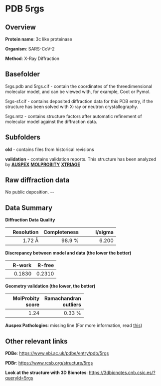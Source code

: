 # PDB 5rgs

## Overview

**Protein name**: 3c like proteinase

**Organism**: SARS-CoV-2

**Method**: X-Ray Diffraction

## Basefolder

5rgs.pdb and 5rgs.cif - contain the coordinates of the threedimensional molecular model, and can be viewed with, for example, Coot or Pymol.

5rgs-sf.cif - contains deposited diffraction data for this PDB entry, if the structure has been solved with X-ray or neutron crystallography.

5rgs.mtz - contains structure factors after automatic refinement of molecular model against the diffraction data.

## Subfolders



**old** - contains files from historical revisions

**validation** - contains validation reports. This structure has been analyzed by [**AUSPEX**](https://github.com/thorn-lab/coronavirus_structural_task_force/tree/master/pdb/3c_like_proteinase/SARS-CoV-2/5rgs/validation/auspex)  [**MOLPROBITY**](https://github.com/thorn-lab/coronavirus_structural_task_force/tree/master/pdb/3c_like_proteinase/SARS-CoV-2/5rgs/validation/molprobity) [**XTRIAGE**](https://github.com/thorn-lab/coronavirus_structural_task_force/blob/master/pdb/3c_like_proteinase/SARS-CoV-2/5rgs/validation/Xtriage_output.log) 

## Raw diffraction data

No public deposition. --<br> 

## Data Summary
**Diffraction Data Quality**

|   | Resolution | Completeness| I/sigma |
|---|-------------:|----------------:|--------------:|
|   |1.72 Å|98.9  %|<img width=50/>6.200|

**Discrepancy between model and data (the lower the better)**

|   | **R-work**| **R-free**   
|---|-------------:|----------------:|           
||  0.1830|  0.2310|

**Geometry validation (the lower, the better)**

|   |**MolProbity<br>score**| **Ramachandran<br>outliers** 
|---|-------------:|----------------:|
||  1.24|  0.33 %|

**Auspex Pathologies**: missing line (For more information, read [this](https://github.com/thorn-lab/coronavirus_structural_task_force/blob/master/pdb/3c_like_proteinase/SARS-CoV-2/5rgs/validation/auspex/5rgs_auspex_comments.txt))

 



## Other relevant links 
**PDBe**:  https://www.ebi.ac.uk/pdbe/entry/pdb/5rgs
 
**PDBr**: https://www.rcsb.org/structure/5rgs 

**Look at the structure with 3D Bionotes**: https://3dbionotes.cnb.csic.es/?queryId=5rgs

